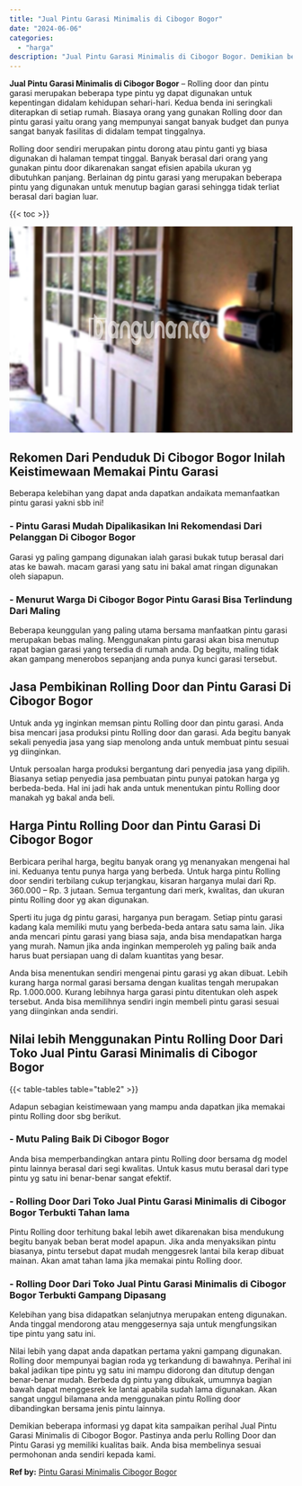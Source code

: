 ```yaml
---
title: "Jual Pintu Garasi Minimalis di Cibogor Bogor"
date: "2024-06-06"
categories: 
  - "harga"
description: "Jual Pintu Garasi Minimalis di Cibogor Bogor. Demikian beberapa informasi yg dapat kita sampaikan perihal Jual Pintu Garasi Minimalis di Cibogor Bogor. Pasti..."
---
```


**Jual Pintu Garasi Minimalis di Cibogor Bogor** – Rolling door dan pintu garasi merupakan beberapa type pintu yg dapat digunakan untuk kepentingan didalam kehidupan sehari-hari. Kedua benda ini seringkali diterapkan di setiap rumah. Biasaya orang yang gunakan Rolling door dan pintu garasi yaitu orang yang mempunyai sangat banyak budget dan punya sangat banyak fasilitas di didalam tempat tinggalnya.

Rolling door sendiri merupakan pintu dorong atau pintu ganti yg biasa digunakan di halaman tempat tinggal. Banyak berasal dari orang yang gunakan pintu door dikarenakan sangat efisien apabila ukuran yg dibutuhkan panjang. Berlainan dg pintu garasi yang merupakan beberapa pintu yang digunakan untuk menutup bagian garasi sehingga tidak terliat berasal dari bagian luar.

{{< toc >}}

![Jual Pintu Garasi Minimalis di Cibogor Bogor](/images/pintu-garasi-04.png)

## Rekomen Dari Penduduk Di Cibogor Bogor Inilah Keistimewaan Memakai Pintu Garasi

Beberapa kelebihan yang dapat anda dapatkan andaikata memanfaatkan pintu garasi yakni sbb ini!

### \- Pintu Garasi Mudah Dipalikasikan Ini Rekomendasi Dari Pelanggan Di Cibogor Bogor

Garasi yg paling gampang digunakan ialah garasi bukak tutup berasal dari atas ke bawah. macam garasi yang satu ini bakal amat ringan digunakan oleh siapapun.

### \- Menurut Warga Di Cibogor Bogor Pintu Garasi Bisa Terlindung Dari Maling

Beberapa keunggulan yang paling utama bersama manfaatkan pintu garasi merupakan bebas maling. Menggunakan pintu garasi akan bisa menutup rapat bagian garasi yang tersedia di rumah anda. Dg begitu, maling tidak akan gampang menerobos sepanjang anda punya kunci garasi tersebut.

## Jasa Pembikinan Rolling Door dan Pintu Garasi Di Cibogor Bogor

Untuk anda yg inginkan memsan pintu Rolling door dan pintu garasi. Anda bisa mencari jasa produksi pintu Rolling door dan garasi. Ada begitu banyak sekali penyedia jasa yang siap menolong anda untuk membuat pintu sesuai yg diinginkan.

Untuk persoalan harga produksi bergantung dari penyedia jasa yang dipilih. Biasanya setiap penyedia jasa pembuatan pintu punyai patokan harga yg berbeda-beda. Hal ini jadi hak anda untuk menentukan pintu Rolling door manakah yg bakal anda beli.

## Harga Pintu Rolling Door dan Pintu Garasi Di Cibogor Bogor

Berbicara perihal harga, begitu banyak orang yg menanyakan mengenai hal ini. Keduanya tentu punya harga yang berbeda. Untuk harga pintu Rolling door sendiri terbilang cukup terjangkau, kisaran harganya mulai dari Rp. 360.000 – Rp. 3 jutaan. Semua tergantung dari merk, kwalitas, dan ukuran pintu Rolling door yg akan digunakan.

Sperti itu juga dg pintu garasi, harganya pun beragam. Setiap pintu garasi kadang kala memiliki mutu yang berbeda-beda antara satu sama lain. Jika anda mencari pintu garasi yang biasa saja, anda bisa mendapatkan harga yang murah. Namun jika anda inginkan memperoleh yg paling baik anda harus buat persiapan uang di dalam kuantitas yang besar.

Anda bisa menentukan sendiri mengenai pintu garasi yg akan dibuat. Lebih kurang harga normal garasi bersama dengan kualitas tengah merupakan Rp. 1.000.000. Kurang lebihnya harga garasi pintu ditentukan oleh aspek tersebut. Anda bisa memilihnya sendiri ingin membeli pintu garasi sesuai yang diinginkan anda sendiri.

## Nilai lebih Menggunakan Pintu Rolling Door Dari Toko Jual Pintu Garasi Minimalis di Cibogor Bogor

{{< table-tables table="table2" >}}

Adapun sebagian keistimewaan yang mampu anda dapatkan jika memakai pintu Rolling door sbg berikut.

### \- Mutu Paling Baik Di Cibogor Bogor

Anda bisa memperbandingkan antara pintu Rolling door bersama dg model pintu lainnya berasal dari segi kwalitas. Untuk kasus mutu berasal dari type pintu yg satu ini benar-benar sangat efektif.

### \- Rolling Door Dari Toko Jual Pintu Garasi Minimalis di Cibogor Bogor Terbukti Tahan lama

Pintu Rolling door terhitung bakal lebih awet dikarenakan bisa mendukung begitu banyak beban berat model apapun. Jika anda menyaksikan pintu biasanya, pintu tersebut dapat mudah menggesrek lantai bila kerap dibuat mainan. Akan amat tahan lama jika memakai pintu Rolling door.

### \- Rolling Door Dari Toko Jual Pintu Garasi Minimalis di Cibogor Bogor Terbukti Gampang Dipasang

Kelebihan yang bisa didapatkan selanjutnya merupakan enteng digunakan. Anda tinggal mendorong atau menggesernya saja untuk mengfungsikan tipe pintu yang satu ini.

Nilai lebih yang dapat anda dapatkan pertama yakni gampang digunakan. Rolling door mempunyai bagian roda yg terkandung di bawahnya. Perihal ini bakal jadikan tipe pintu yg satu ini mampu didorong dan ditutup dengan benar-benar mudah. Berbeda dg pintu yang dibukak, umumnya bagian bawah dapat menggesrek ke lantai apabila sudah lama digunakan. Akan sangat unggul bilamana anda menggunakan pintu Rolling door dibandingkan bersama jenis pintu lainnya.

Demikian beberapa informasi yg dapat kita sampaikan perihal Jual Pintu Garasi Minimalis di Cibogor Bogor. Pastinya anda perlu Rolling Door dan Pintu Garasi yg memiliki kualitas baik. Anda bisa membelinya sesuai permohonan anda sendiri kepada kami.

**Ref by:** [Pintu Garasi Minimalis Cibogor Bogor](https://id.wikipedia.org/wiki/Pintu)
